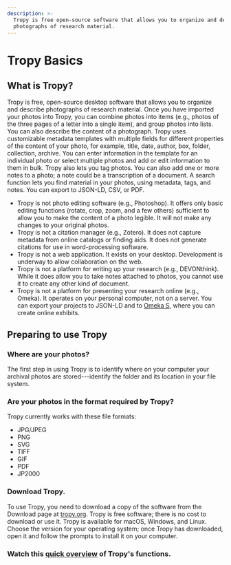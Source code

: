 ```yaml
---
description: >-
  Tropy is free open-source software that allows you to organize and describe
  photographs of research material.
---
```


# Tropy Basics

## What is Tropy? <a id="tropy"></a>

Tropy is free, open-source desktop software that allows you to organize and describe photographs of research material. Once you have imported your photos into Tropy, you can combine photos into items \(e.g., photos of the three pages of a letter into a single item\), and group photos into lists. You can also describe the content of a photograph. Tropy uses customizable metadata templates with multiple fields for different properties of the content of your photo, for example, title, date, author, box, folder, collection, archive. You can enter information in the template for an individual photo or select multiple photos and add or edit information to them in bulk. Tropy also lets you tag photos. You can also add one or more notes to a photo; a note could be a transcription of a document. A search function lets you find material in your photos, using metadata, tags, and notes. You can export to JSON-LD, CSV, or PDF.

* Tropy is not photo editing software \(e.g., Photoshop\). It offers only basic editing functions \(rotate, crop, zoom, and a few others\) sufficient to allow you to make the content of a photo legible. It will not make any changes to your original photos.
* Tropy is not a citation manager \(e.g., Zotero\). It does not capture metadata from online catalogs or finding aids. It does not generate citations for use in word-processing software.
* Tropy is not a web application. It exists on your desktop. Development is underway to allow collaboration on the web.
* Tropy is not a platform for writing up your research \(e.g., DEVONthink\). While it does allow you to take notes attached to photos, you cannot use it to create any other kind of document.
* Tropy is not a platform for presenting your research online \(e.g., Omeka\). It operates on your personal computer, not on a server. You can export your projects to JSON-LD and to [Omeka S](https://omeka.org/s/), where you can create online exhibits.

## Preparing to use Tropy <a id="prepare"></a>

### Where are your photos?

The first step in using Tropy is to identify where on your computer your archival photos are stored---identify the folder and its location in your file system.

### Are your photos in the format required by Tropy?

Tropy currently works with these file formats:

* JPG/JPEG
* PNG
* SVG
* TIFF
* GIF
* PDF
* JP2000

### Download Tropy.

To use Tropy, you need to download a copy of the software from the Download page at [tropy.org](https://tropy.org/). Tropy is free software; there is no cost to download or use it. Tropy is available for macOS, Windows, and Linux. Choose the version for your operating system; once Tropy has downloaded, open it and follow the prompts to install it on your computer.

### Watch this [quick overview](https://vimeo.com/239557418) of Tropy's functions.



